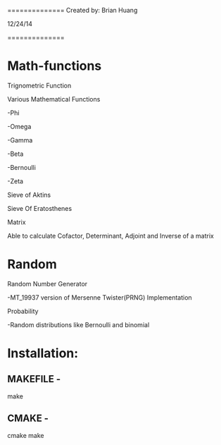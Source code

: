 ==============
Created by: Brian Huang

12/24/14

==============


Math-functions
==============


Trignometric Function

Various Mathematical Functions

-Phi

-Omega

-Gamma

-Beta

-Bernoulli

-Zeta

Sieve of Aktins 

Sieve Of Eratosthenes

Matrix

Able to calculate Cofactor, Determinant, Adjoint and Inverse of a matrix



Random
==============
Random Number Generator
 
 -MT_19937 version of Mersenne Twister(PRNG) Implementation

Probability

-Random distributions like Bernoulli and binomial


Installation:
==================

MAKEFILE - 
-----------------
make

CMAKE - 
-----------------
cmake
make


